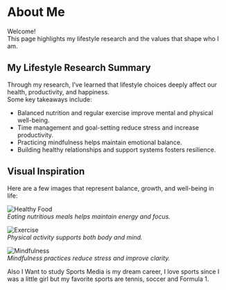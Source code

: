 # About Me

Welcome!  
This page highlights my lifestyle research and the values that shape who I am.  

## My Lifestyle Research Summary
Through my research, I’ve learned that lifestyle choices deeply affect our health, productivity, and happiness.  
Some key takeaways include:
- Balanced nutrition and regular exercise improve mental and physical well-being.  
- Time management and goal-setting reduce stress and increase productivity.  
- Practicing mindfulness helps maintain emotional balance.  
- Building healthy relationships and support systems fosters resilience.  

## Visual Inspiration
Here are a few images that represent balance, growth, and well-being in life:

![Healthy Food](https://www.healthyfood.com/)  
*Eating nutritious meals helps maintain energy and focus.*

![Exercise](https://www.webexercises.com/)  
*Physical activity supports both body and mind.*

![Mindfulness](https://www.mindful.org/)  
*Mindfulness practices reduce stress and improve clarity.*

Also I Want to study Sports Media is my dream career, I love sports since I was a little girl but my favorite sports are tennis, soccer and Formula 1.

